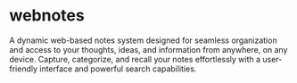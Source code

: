 # webnotes
A dynamic web-based notes system designed for seamless organization and access to your thoughts, ideas, and information from anywhere, on any device. Capture, categorize, and recall your notes effortlessly with a user-friendly interface and powerful search capabilities.
